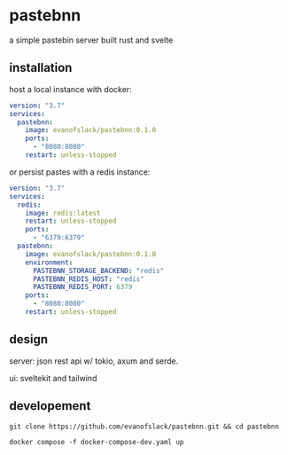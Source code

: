 # pastebnn

a simple pastebin server built rust and svelte

## installation

host a local instance with docker:

```yaml
version: "3.7"
services:
  pastebnn:
    image: evanofslack/pastebnn:0.1.0
    ports:
      - "8080:8080"
    restart: unless-stopped

```

or persist pastes with a redis instance:
```yaml
version: "3.7"
services:
  redis:
    image: redis:latest
    restart: unless-stopped
    ports:
      - "6379:6379"
  pastebnn:
    image: evanofslack/pastebnn:0.1.0
    environment:
      PASTEBNN_STORAGE_BACKEND: "redis"
      PASTEBNN_REDIS_HOST: "redis"
      PASTEBNN_REDIS_PORT: 6379
    ports:
      - "8080:8080"
    restart: unless-stopped

```


## design

server: json rest api w/ tokio, axum and serde. 

ui: sveltekit and tailwind


## developement

`git clone https://github.com/evanofslack/pastebnn.git && cd pastebnn`

`docker compose -f docker-compose-dev.yaml up`


